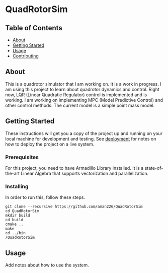 # QuadRotorSim

## Table of Contents

- [About](#about)
- [Getting Started](#getting_started)
- [Usage](#usage)
- [Contributing](../CONTRIBUTING.md)

## About <a name = "about"></a>
This is a quadrotor simulator that I am working on. It is a work in progress. I am using this project to learn about quadrotor dynamics and control. Right now, LQR (Linear Quadratic Regulator) control is implemented and is working. I am working on implementing MPC (Model Predictive Control) and other control methods. The current model is a simple point mass model.
## Getting Started <a name = "getting_started"></a>

These instructions will get you a copy of the project up and running on your local machine for development and testing. See [deployment](#deployment) for notes on how to deploy the project on a live system.

### Prerequisites

For this project, you need to have Armadillo Library installed. It is a state-of-the-art Linear Algebra that supports vectorization and parallelization.

### Installing

In order to run this, follow these steps.

```
git clone --recursive https://github.com/aman226/QuadRotorSim
cd QuadRotorSim
mkdir build
cd build
cmake ..
make
cd ../bin
/QuadRotorSim
```

## Usage <a name = "usage"></a>

Add notes about how to use the system.
